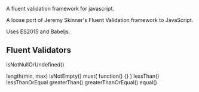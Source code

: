 A fluent validation framework for javascript.

A loose port of Jeremy Skinner's Fluent Validation framework to JavaScript.

Uses ES2015 and Babeljs.

## Fluent Validators

isNotNullOrUndefined()

length(min, max)
isNotEmpty()
must( function() {} )
lessThan()
lessThanOrEqual
greaterThan()
greaterThanOrEqual()
equal()
